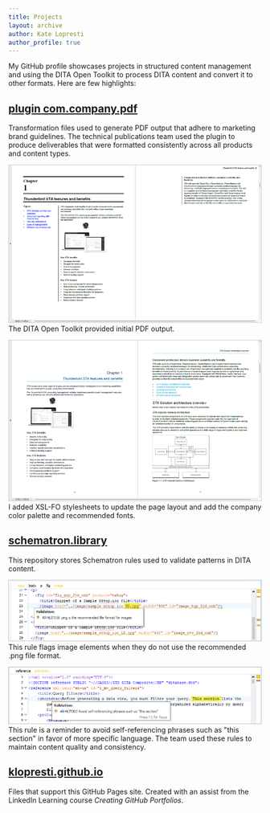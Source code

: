 ```yaml
---
title: Projects 
layout: archive
author: Kate Lopresti
author_profile: true
---
```


My GitHub profile showcases projects in structured content management and using the DITA Open Toolkit to process DITA content and convert it to other formats. Here are few highlights:

## [plugin com.company.pdf](https://github.com/klopresti/com.company2.4.4.pdf) 
Transformation files used to generate PDF output that adhere to marketing brand guidelines. The technical publications team used the plugin to produce deliverables that were formatted consistently across all products and content types.

![DITA OT PDF plugin](assets/images/plugin_out_of_box.png)
The DITA Open Toolkit provided initial PDF output.

![Custom PDF plugin](assets/images/plugin_custom.png)
I added XSL-FO stylesheets to update the page layout and add the company color palette and recommended fonts. 

## [schematron.library](https://github.com/klopresti/schematron.library)
This repository stores Schematron rules used to validate patterns in DITA content. 

![schematron example for image file type](assets/images/schematron_image.png)
This rule flags image elements when they do not use the recommended .png file format. 

![schematron example for section](assets/images/schematron_section.png)
This rule is a reminder to avoid self-referencing phrases such as "this section" in favor of more specific language. The team used these rules to maintain content quality and consistency.


## [klopresti.github.io](https://github.com/klopresti/klopresti.github.io)
Files that support this GitHub Pages site. Created with an assist from the LinkedIn Learning course _Creating GitHub Portfolios_.